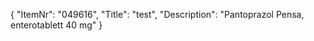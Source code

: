 {
  "ItemNr": "049616",
  "Title": "test",
  "Description": "Pantoprazol Pensa, enterotablett 40 mg"
}